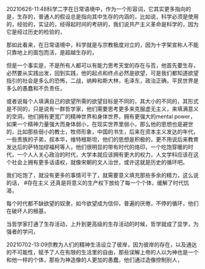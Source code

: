 20210626-11:48科学二字在日常语境中，作为一个形容词，它其实更多指向的是，生存的，普通人的假设总是指向其中生存的内涵的，比如说，科学必须是使用的，经验的，实证的，经得起时间的考研的，我们说共产主义革命是科学的，因为它是经过历史的检验的，

那如此看来，在日常语境中，科学就是与宗教极度对立的，因为十字架宣称人不能只靠地上的面包而活，是超越生存的，

但是一个事实是，不是所有人都可以有能力思考天堂的存在与否，他首先要生存，必然要从实践出发，回到实践，他的起点和终点必然是欲望，可是我们都知道欲望指引的社会是多么的恐怖，二战，纳粹和斯大林，毛泽东，政治正确，平民世界是多么的愚蠢和不负责任，

或者说每个人填满自己的欲望所需的欲望目标是不同的，其大小的不同的，其形式是不同的，只是说有一群哲学家，他们需要思考更多来克服虚无主义，来填满意义的空洞，他们拥有更宽广的精神世界和身体世界，拥有更强大的mental power，如果一个精神力量强大而身体弱小，在现实世界里弱小，那么他的思想也是避世的，比如那些弱小的教士，牧师形象，中国的书生，后来在资本主义发达的年代，一些贵族的子弟，叔本华，维特根斯坦，他们的思想是积极的，更不用说后来教育发达后的萨特加缪福柯等人，他们很明显的带有时代的烙印，一个吃饱穿暖的时代，一个人人关心政治的时代，大学本就应该拥有更大的权力，人文学科应该在这个社会上拥有更多话语权，就像宋朝的文人治世，或许这就是历史的循环吧。

我们吃饱了，就没有更多的事情可干了，就需要意义填充那些多余的精力，这么说的话， #存在主义 还真是将意义的生产权下放给了每一个个体，缓解了时代饥渴，

每个时代都不缺欲望的奴隶，如今欲望成为信仰，普遍的厌倦，不停的循环，他们在破坏人的根基，

当哲学家打通了生存活动，上升到更高级的生存活动的时候，哲学就成了显学，为强者的学问，



20210702-13:09宗教为人们的精神生活设立了彼岸，因为彼岸的存在，以及通达的不可能性，赋予了人在有限的生活里的自由，那些误解上帝的人以为神也是一个和他一样的个体，那些为神造像的人更加的愚蠢，他们通过造像控制别人，